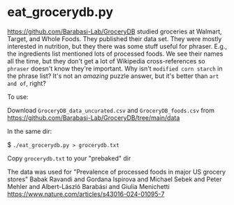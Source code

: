 eat_grocerydb.py
================

https://github.com/Barabasi-Lab/GroceryDB studied groceries
at Walmart, Target, and Whole Foods.  They published their
data set. They were mostly interested in nutrition, but they
there was some stuff useful for phraser.  E.g., the ingredients
list mentioned lots of processed foods.  We see their names
all the time, but they don't get a lot of Wikipedia cross-references
so `phraser` doesn't know they're important.  Why isn't
`modified corn starch` in the phrase list?  It's not an
_amazing_ puzzle answer, but it's better than `art and of`, right?

To use:

Download `GroceryDB_data_uncurated.csv` and `GroceryDB_foods.csv`
from  https://github.com/Barabasi-Lab/GroceryDB/tree/main/data

In the same dir:

$ `./eat_grocerydb.py > grocerydb.txt`

Copy `grocerydb.txt` to your "prebaked" dir

The data was used for
"Prevalence of processed foods in major US grocery stores"
Babak Ravandi and Gordana Ispirova and Michael Sebek and Peter Mehler and Albert-László Barabási and Giulia Menichetti
https://www.nature.com/articles/s43016-024-01095-7
